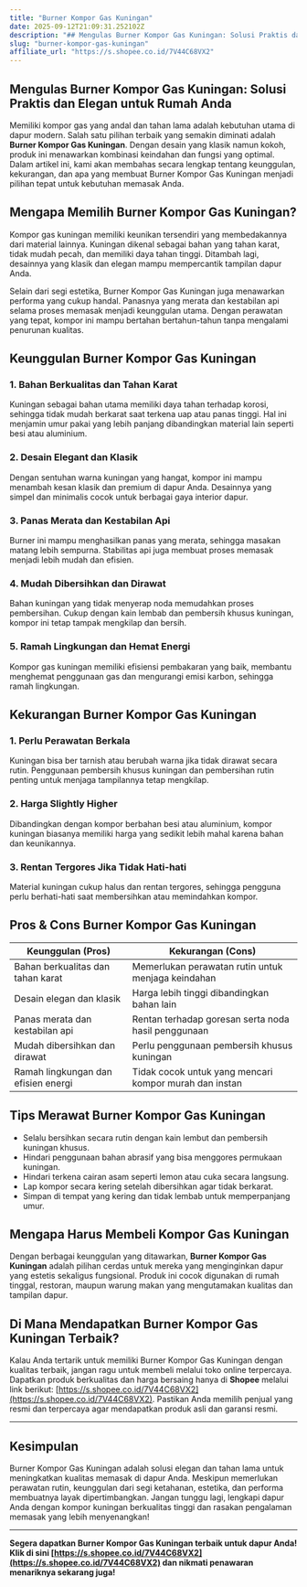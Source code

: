 ```yaml
---
title: "Burner Kompor Gas Kuningan"
date: 2025-09-12T21:09:31.252102Z
description: "## Mengulas Burner Kompor Gas Kuningan: Solusi Praktis dan Elegan untuk Rumah Anda..."
slug: "burner-kompor-gas-kuningan"
affiliate_url: "https://s.shopee.co.id/7V44C68VX2"
---
```

## Mengulas Burner Kompor Gas Kuningan: Solusi Praktis dan Elegan untuk Rumah Anda

Memiliki kompor gas yang andal dan tahan lama adalah kebutuhan utama di dapur modern. Salah satu pilihan terbaik yang semakin diminati adalah **Burner Kompor Gas Kuningan**. Dengan desain yang klasik namun kokoh, produk ini menawarkan kombinasi keindahan dan fungsi yang optimal. Dalam artikel ini, kami akan membahas secara lengkap tentang keunggulan, kekurangan, dan apa yang membuat Burner Kompor Gas Kuningan menjadi pilihan tepat untuk kebutuhan memasak Anda.

## Mengapa Memilih Burner Kompor Gas Kuningan?

Kompor gas kuningan memiliki keunikan tersendiri yang membedakannya dari material lainnya. Kuningan dikenal sebagai bahan yang tahan karat, tidak mudah pecah, dan memiliki daya tahan tinggi. Ditambah lagi, desainnya yang klasik dan elegan mampu mempercantik tampilan dapur Anda.

Selain dari segi estetika, Burner Kompor Gas Kuningan juga menawarkan performa yang cukup handal. Panasnya yang merata dan kestabilan api selama proses memasak menjadi keunggulan utama. Dengan perawatan yang tepat, kompor ini mampu bertahan bertahun-tahun tanpa mengalami penurunan kualitas.

## Keunggulan Burner Kompor Gas Kuningan

### 1. Bahan Berkualitas dan Tahan Karat

Kuningan sebagai bahan utama memiliki daya tahan terhadap korosi, sehingga tidak mudah berkarat saat terkena uap atau panas tinggi. Hal ini menjamin umur pakai yang lebih panjang dibandingkan material lain seperti besi atau aluminium.

### 2. Desain Elegant dan Klasik

Dengan sentuhan warna kuningan yang hangat, kompor ini mampu menambah kesan klasik dan premium di dapur Anda. Desainnya yang simpel dan minimalis cocok untuk berbagai gaya interior dapur.

### 3. Panas Merata dan Kestabilan Api

Burner ini mampu menghasilkan panas yang merata, sehingga masakan matang lebih sempurna. Stabilitas api juga membuat proses memasak menjadi lebih mudah dan efisien.

### 4. Mudah Dibersihkan dan Dirawat

Bahan kuningan yang tidak menyerap noda memudahkan proses pembersihan. Cukup dengan kain lembab dan pembersih khusus kuningan, kompor ini tetap tampak mengkilap dan bersih.

### 5. Ramah Lingkungan dan Hemat Energi

Kompor gas kuningan memiliki efisiensi pembakaran yang baik, membantu menghemat penggunaan gas dan mengurangi emisi karbon, sehingga ramah lingkungan.

## Kekurangan Burner Kompor Gas Kuningan

### 1. Perlu Perawatan Berkala

Kuningan bisa ber tarnish atau berubah warna jika tidak dirawat secara rutin. Penggunaan pembersih khusus kuningan dan pembersihan rutin penting untuk menjaga tampilannya tetap mengkilap.

### 2. Harga Slightly Higher

Dibandingkan dengan kompor berbahan besi atau aluminium, kompor kuningan biasanya memiliki harga yang sedikit lebih mahal karena bahan dan keunikannya.

### 3. Rentan Tergores Jika Tidak Hati-hati

Material kuningan cukup halus dan rentan tergores, sehingga pengguna perlu berhati-hati saat membersihkan atau memindahkan kompor.

## Pros & Cons Burner Kompor Gas Kuningan

| Keunggulan (Pros)                               | Kekurangan (Cons)                                               |
|-------------------------------------------------|---------------------------------------------------------------|
| Bahan berkualitas dan tahan karat               | Memerlukan perawatan rutin untuk menjaga keindahan         |
| Desain elegan dan klasik                        | Harga lebih tinggi dibandingkan bahan lain                   |
| Panas merata dan kestabilan api                 | Rentan terhadap goresan serta noda hasil penggunaan          |
| Mudah dibersihkan dan dirawat                   | Perlu penggunaan pembersih khusus kuningan                   |
| Ramah lingkungan dan efisien energi             | Tidak cocok untuk yang mencari kompor murah dan instan     |

## Tips Merawat Burner Kompor Gas Kuningan

- Selalu bersihkan secara rutin dengan kain lembut dan pembersih kuningan khusus.
- Hindari penggunaan bahan abrasif yang bisa menggores permukaan kuningan.
- Hindari terkena cairan asam seperti lemon atau cuka secara langsung.
- Lap kompor secara kering setelah dibersihkan agar tidak berkarat.
- Simpan di tempat yang kering dan tidak lembab untuk memperpanjang umur.

## Mengapa Harus Membeli Kompor Gas Kuningan

Dengan berbagai keunggulan yang ditawarkan, **Burner Kompor Gas Kuningan** adalah pilihan cerdas untuk mereka yang menginginkan dapur yang estetis sekaligus fungsional. Produk ini cocok digunakan di rumah tinggal, restoran, maupun warung makan yang mengutamakan kualitas dan tampilan dapur.

## Di Mana Mendapatkan Burner Kompor Gas Kuningan Terbaik?

Kalau Anda tertarik untuk memiliki Burner Kompor Gas Kuningan dengan kualitas terbaik, jangan ragu untuk membeli melalui toko online terpercaya. Dapatkan produk berkualitas dan harga bersaing hanya di **Shopee** melalui link berikut: [https://s.shopee.co.id/7V44C68VX2](https://s.shopee.co.id/7V44C68VX2). Pastikan Anda memilih penjual yang resmi dan terpercaya agar mendapatkan produk asli dan garansi resmi.

---

## Kesimpulan

Burner Kompor Gas Kuningan adalah solusi elegan dan tahan lama untuk meningkatkan kualitas memasak di dapur Anda. Meskipun memerlukan perawatan rutin, keunggulan dari segi ketahanan, estetika, dan performa membuatnya layak dipertimbangkan. Jangan tunggu lagi, lengkapi dapur Anda dengan kompor kuningan berkualitas tinggi dan rasakan pengalaman memasak yang lebih menyenangkan!

---

**Segera dapatkan Burner Kompor Gas Kuningan terbaik untuk dapur Anda! Klik di sini [https://s.shopee.co.id/7V44C68VX2](https://s.shopee.co.id/7V44C68VX2) dan nikmati penawaran menariknya sekarang juga!**